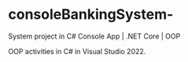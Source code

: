 # consoleBankingSystem-
System project in C# Console App | .NET Core | OOP

OOP activities in C# in Visual Studio 2022.
